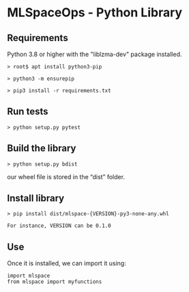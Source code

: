 # MLSpaceOps - Python Library

## Requirements

Python 3.8 or higher with the "liblzma-dev" package installed.

    > root$ apt install python3-pip 

    > python3 -m ensurepip

    > pip3 install -r requirements.txt

## Run tests

    > python setup.py pytest

## Build the library

    > python setup.py bdist

our wheel file is stored in the “dist” folder. 

## Install library

    > pip install dist/mlspace-{VERSION}-py3-none-any.whl

    For instance, VERSION can be 0.1.0

## Use 

Once it is installed, we can import it using:

    import mlspace
    from mlspace import myfunctions